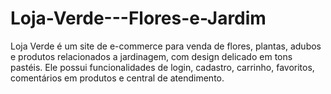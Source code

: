 # Loja-Verde---Flores-e-Jardim
Loja Verde é um site de e-commerce para venda de flores, plantas, adubos e produtos relacionados a jardinagem, com design delicado em tons pastéis. Ele possui funcionalidades de login, cadastro, carrinho, favoritos, comentários em produtos e central de atendimento.
